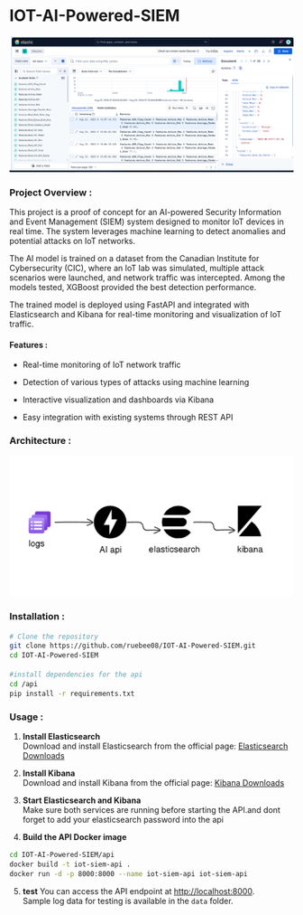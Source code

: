 # IOT-AI-Powered-SIEM


![Alt text](images/siem_visualisation.png)

### Project Overview :

This project is a proof of concept for an AI-powered Security Information and Event Management (SIEM) system designed to monitor IoT devices in real time. The system leverages machine learning to detect anomalies and potential attacks on IoT networks.

The AI model is trained on a dataset from the Canadian Institute for Cybersecurity (CIC), where an IoT lab was simulated, multiple attack scenarios were launched, and network traffic was intercepted. Among the models tested, XGBoost provided the best detection performance.

The trained model is deployed using FastAPI and integrated with Elasticsearch and Kibana for real-time monitoring and visualization of IoT traffic.

#### Features : 

   - Real-time monitoring of IoT network traffic

   - Detection of various types of attacks using machine learning

   - Interactive visualization and dashboards via Kibana

   - Easy integration with existing systems through REST API

     
### Architecture :
![Alt text](images/schema.png)


### Installation  :

```bash
# Clone the repository
git clone https://github.com/ruebee08/IOT-AI-Powered-SIEM.git
cd IOT-AI-Powered-SIEM

#install dependencies for the api
cd /api
pip install -r requirements.txt
```

### Usage :   
1. **Install Elasticsearch**  
   Download and install Elasticsearch from the official page: [Elasticsearch Downloads](https://www.elastic.co/downloads/elasticsearch)

2. **Install Kibana**  
   Download and install Kibana from the official page: [Kibana Downloads](https://www.elastic.co/downloads/kibana)

3. **Start Elasticsearch and Kibana**  
   Make sure both services are running before starting the API.and dont forget to add your elasticsearch password into the api 

4. **Build the API Docker image**  
```bash
cd IOT-AI-Powered-SIEM/api
docker build -t iot-siem-api .
docker run -d -p 8000:8000 --name iot-siem-api iot-siem-api
```
5. **test**
 You can access the API endpoint at [http://localhost:8000](http://localhost:8000).  
 Sample log data for testing is available in the `data` folder.





